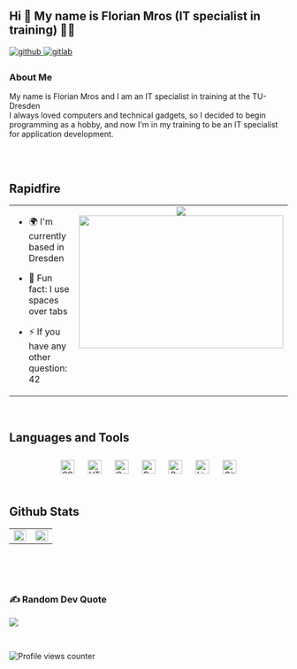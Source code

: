 ## Hi 👋 My name is Florian Mros (IT specialist in training) 👨‍💻


<a href="https://github.com/floork" target="_blank">
<img src=https://img.shields.io/badge/github-%2324292e.svg?&style=for-the-badge&logo=github&logoColor=white alt=github style="margin-bottom: 5px;" />
</a>
<a href="https://gitlab.com/floork" target="_blank">
<img src=https://img.shields.io/badge/gitlab-330F63.svg?&style=for-the-badge&logo=gitlab&logoColor=white alt=gitlab style="margin-bottom: 5px;" />
</a>

### About Me
My name is Florian Mros and I am an IT specialist in training at the TU-Dresden<br>
I always loved computers and technical gadgets, so I decided to begin programming as a hobby, and now I'm in my training to be an IT specialist for application development.
<br><br>

<br/>

## Rapidfire
<table><tr><td valign="top" width="50%">

 - 🌍 I'm currently based in Dresden


 - 🌱 Fun fact: I use spaces over tabs

  
 - ⚡  If you have any other question: 42
  

</td><td valign="top" width="50%">

<div align="center">
<img src="https://readme-typing-svg.herokuapp.com?font=Orbitron&size=40&color=%2379A500&height=67&duration=3000&center=true&lines=%F0%9F%85%B6%F0%9F%86%81%F0%9F%85%B4%F0%9F%85%B4%F0%9F%86%83%F0%9F%85%B8%F0%9F%85%BD%F0%9F%85%B6%F0%9F%86%82" />
<img src="https://c.tenor.com/p7IgwS17V0sAAAAC/rtj-rick-and-morty.gif" height="240" width="370">
</div>


</td></tr></table>

<br/>


## Languages and Tools
<div align="center">
<a href="https://www.w3schools.com/css/" target="_blank"><img style="margin: 10px" src="https://profilinator.rishav.dev/skills-assets/css3-original-wordmark.svg" alt="CSS3" height="25" /></a>
<a href="https://en.wikipedia.org/wiki/HTML5" target="_blank"><img style="margin: 10px" src="https://profilinator.rishav.dev/skills-assets/html5-original-wordmark.svg" alt="HTML5" height="25" /></a>
<a href="https://www.cplusplus.com/" target="_blank"><img style="margin: 10px" src="https://profilinator.rishav.dev/skills-assets/cplusplus-original.svg" alt="C++" height="25" /></a>
<a href="https://www.python.org/" target="_blank"><img style="margin: 10px" src="https://profilinator.rishav.dev/skills-assets/python-original.svg" alt="Python" height="25" /></a>
<a href="https://www.gnu.org/software/bash/" target="_blank"><img style="margin: 10px" src="https://profilinator.rishav.dev/skills-assets/gnu_bash-icon.svg" alt="Bash" height="25" /></a>
<a href="https://www.linux.org/" target="_blank"><img style="margin: 10px" src="https://profilinator.rishav.dev/skills-assets/linux-original.svg" alt="Linux" height="25" /></a>
<a href="https://github.com/" target="_blank"><img style="margin: 10px" src="https://profilinator.rishav.dev/skills-assets/git-scm-icon.svg" alt="Git" height="25" /></a>
</div>

<br/>


## Github Stats
<table><tr><td valign="top" width="50%">

<img src="https://github-readme-stats.vercel.app/api?username=floork&show_icons=true&theme=dark&count_private=true&hide_border=true" align="left" style="width: 100%" />

</td><td valign="top" width="50%">

<img src="https://github-readme-stats.vercel.app/api/top-langs/?username=floork&hide_border=true&layout=compact&theme=dark" align="left" style="width: 100%" />

</td></tr></table>

<br/>


<br/>

<br/>


### ✍️ Random Dev Quote
![](https://quotes-github-readme.vercel.app/api?type=horizontal&theme=radical)

<br/>

![Profile views counter](https://komarev.com/ghpvc/?username=floork&&style=flat-square)
